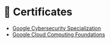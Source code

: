 # 🥇 Certificates

- [Google Cybersecurity Specialization](https://www.coursera.org/account/accomplishments/specialization/Y5M7VBBZ9UKR)
- [Google Cloud Computing Foundations](https://www.cloudskillsboost.google/public_profiles/b013233b-fe18-4403-8541-448c5b696a9c/badges/5538436?utm_medium=social&utm_source=linkedin&utm_campaign=ql-social-share)